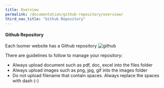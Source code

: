 ```yaml
---
title: Overview
permalink: /documentation/github-repository/overview/
third_nav_title: "Github Repository"
---
```

#### **Github Repository**
Each Isomer website has a Github repository
![github](/images/resources/github.PNG)

There are guidelines to follow to manage your repository:
- Always upload document such as pdf, doc, excel into the files folder
- Always upload images such as png, jpg, gif into the images folder
- Do not upload filename that contain spaces. Always replace the spaces with dash (-)

